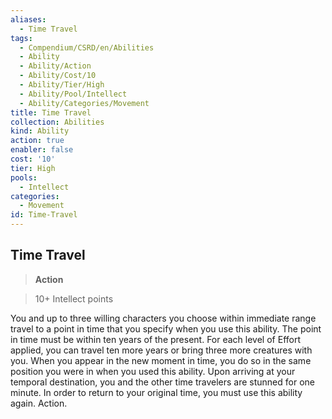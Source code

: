 ```yaml
---
aliases:
  - Time Travel
tags:
  - Compendium/CSRD/en/Abilities
  - Ability
  - Ability/Action
  - Ability/Cost/10
  - Ability/Tier/High
  - Ability/Pool/Intellect
  - Ability/Categories/Movement
title: Time Travel
collection: Abilities
kind: Ability
action: true
enabler: false
cost: '10'
tier: High
pools:
  - Intellect
categories:
  - Movement
id: Time-Travel
---
```

## Time Travel    
>**Action**    
>10+ Intellect points  
    
You and up to three willing characters you choose within immediate range travel to a point in time that you specify when you use this ability. The point in time must be within ten years of the present. For each level of Effort applied, you can travel ten more years or bring three more creatures with you. When you appear in the new moment in time, you do so in the same position you were in when you used this ability. Upon arriving at your temporal destination, you and the other time travelers are stunned for one minute. In order to return to your original time, you must use this ability again. Action.
